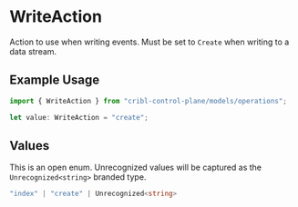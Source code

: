 # WriteAction

Action to use when writing events. Must be set to `Create` when writing to a data stream.

## Example Usage

```typescript
import { WriteAction } from "cribl-control-plane/models/operations";

let value: WriteAction = "create";
```

## Values

This is an open enum. Unrecognized values will be captured as the `Unrecognized<string>` branded type.

```typescript
"index" | "create" | Unrecognized<string>
```